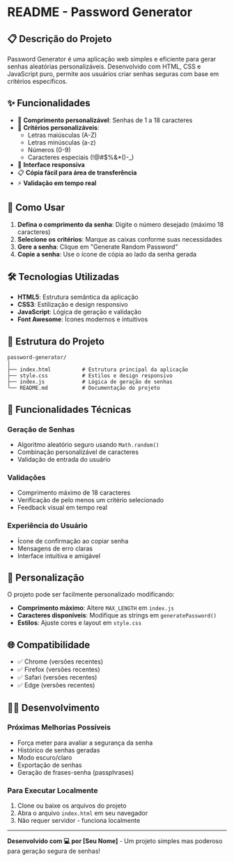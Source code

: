 # README - Password Generator

## 📋 Descrição do Projeto

Password Generator é uma aplicação web simples e eficiente para gerar senhas aleatórias personalizáveis. Desenvolvido com HTML, CSS e JavaScript puro, permite aos usuários criar senhas seguras com base em critérios específicos.

## ✨ Funcionalidades

- 🔢 **Comprimento personalizável**: Senhas de 1 a 18 caracteres
- 🎯 **Critérios personalizáveis**:
  - Letras maiúsculas (A-Z)
  - Letras minúsculas (a-z)
  - Números (0-9)
  - Caracteres especiais (!@#$%&\*()-\_)
- 📱 **Interface responsiva**
- 📋 **Cópia fácil para área de transferência**
- ⚡ **Validação em tempo real**

## 🚀 Como Usar

1. **Defina o comprimento da senha**: Digite o número desejado (máximo 18 caracteres)
2. **Selecione os critérios**: Marque as caixas conforme suas necessidades
3. **Gere a senha**: Clique em "Generate Random Password"
4. **Copie a senha**: Use o ícone de cópia ao lado da senha gerada

## 🛠️ Tecnologias Utilizadas

- **HTML5**: Estrutura semântica da aplicação
- **CSS3**: Estilização e design responsivo
- **JavaScript**: Lógica de geração e validação
- **Font Awesome**: Ícones modernos e intuitivos

## 📁 Estrutura do Projeto

```
password-generator/
│
├── index.html          # Estrutura principal da aplicação
├── style.css           # Estilos e design responsivo
├── index.js            # Lógica de geração de senhas
└── README.md           # Documentação do projeto
```

## 🔧 Funcionalidades Técnicas

### Geração de Senhas

- Algoritmo aleatório seguro usando `Math.random()`
- Combinação personalizável de caracteres
- Validação de entrada do usuário

### Validações

- Comprimento máximo de 18 caracteres
- Verificação de pelo menos um critério selecionado
- Feedback visual em tempo real

### Experiência do Usuário

- Ícone de confirmação ao copiar senha
- Mensagens de erro claras
- Interface intuitiva e amigável

## 🎨 Personalização

O projeto pode ser facilmente personalizado modificando:

- **Comprimento máximo**: Altere `MAX_LENGTH` em `index.js`
- **Caracteres disponíveis**: Modifique as strings em `generatePassword()`
- **Estilos**: Ajuste cores e layout em `style.css`

## 🌐 Compatibilidade

- ✅ Chrome (versões recentes)
- ✅ Firefox (versões recentes)
- ✅ Safari (versões recentes)
- ✅ Edge (versões recentes)

## 👨‍💻 Desenvolvimento

### Próximas Melhorias Possíveis

- Força meter para avaliar a segurança da senha
- Histórico de senhas geradas
- Modo escuro/claro
- Exportação de senhas
- Geração de frases-senha (passphrases)

### Para Executar Localmente

1. Clone ou baixe os arquivos do projeto
2. Abra o arquivo `index.html` em seu navegador
3. Não requer servidor - funciona localmente

---

**Desenvolvido com 💻 por [Seu Nome]** - Um projeto simples mas poderoso para geração segura de senhas!
